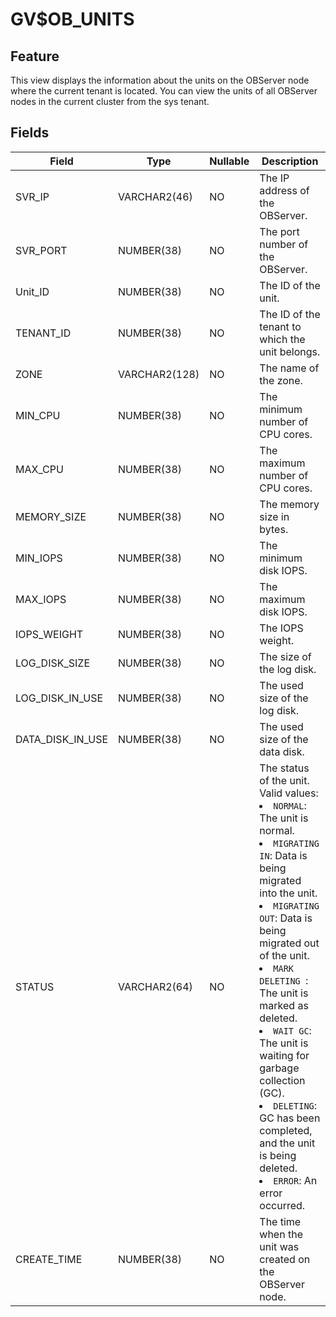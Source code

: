 GV$OB_UNITS
================================

Feature
-------------------

This view displays the information about the units on the OBServer node where the current tenant is located. You can view the units of all OBServer nodes in the current cluster from the sys tenant.

Fields
---------------------



| Field | Type | Nullable | Description |
|------------------|--------------|------------|-------------------------------------------------------------------------------------------------------------------------------------------------------------------------------------------------------------------------------------------------------------------------------------------------------------------------------------------------------------------------------------------------------------------------------------------------------------------------------------------------------|
| SVR_IP | VARCHAR2(46) | NO | The IP address of the OBServer. |
| SVR_PORT | NUMBER(38) | NO | The port number of the OBServer. |
| Unit_ID | NUMBER(38) | NO | The ID of the unit. |
| TENANT_ID | NUMBER(38) | NO | The ID of the tenant to which the unit belongs. |
| ZONE | VARCHAR2(128) | NO | The name of the zone. |
| MIN_CPU | NUMBER(38) | NO | The minimum number of CPU cores. |
| MAX_CPU | NUMBER(38) | NO | The maximum number of CPU cores. |
| MEMORY_SIZE | NUMBER(38) | NO | The memory size in bytes. |
| MIN_IOPS | NUMBER(38) | NO | The minimum disk IOPS. |
| MAX_IOPS | NUMBER(38) | NO | The maximum disk IOPS. |
| IOPS_WEIGHT | NUMBER(38) | NO | The IOPS weight. |
| LOG_DISK_SIZE | NUMBER(38) | NO | The size of the log disk. |
| LOG_DISK_IN_USE | NUMBER(38) | NO | The used size of the log disk. |
| DATA_DISK_IN_USE | NUMBER(38) | NO | The used size of the data disk. |
| STATUS | VARCHAR2(64) | NO | The status of the unit. Valid values: <li> `NORMAL`: The unit is normal.   <li> `MIGRATING IN`: Data is being migrated into the unit.   <li> `MIGRATING OUT`: Data is being migrated out of the unit.   <li> `MARK DELETING `: The unit is marked as deleted.<li>`WAIT GC`: The unit is waiting for garbage collection (GC). <li>`DELETING`: GC has been completed, and the unit is being deleted. <li> `ERROR`: An error occurred. |
| CREATE_TIME | NUMBER(38) | NO | The time when the unit was created on the OBServer node. |


